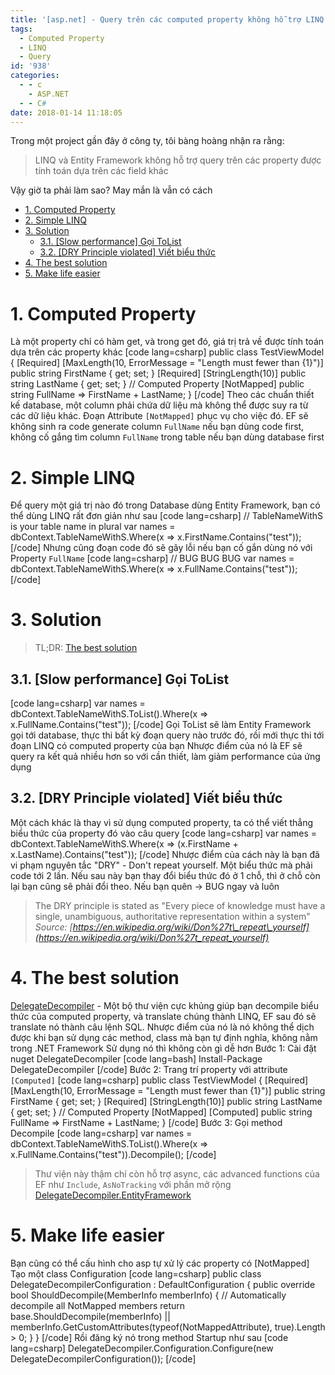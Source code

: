```yaml
---
title: '[asp.net] - Query trên các computed property không hỗ trợ LINQ'
tags:
  - Computed Property
  - LINQ
  - Query
id: '938'
categories:
  - - c
    - ASP.NET
  - - C#
date: 2018-01-14 11:18:05
---
```


Trong một project gần đây ở công ty, tôi bàng hoàng nhận ra rằng:

> LINQ và Entity Framework không hỗ trợ query trên các property được tính toán dựa trên các field khác

Vậy giờ ta phải làm sao? May mắn là vẫn có cách
<!-- more -->
*   [1\. Computed Property](#1-computed-property)
*   [2\. Simple LINQ](#2-simple-linq)
*   [3\. Solution](#3-solution)
    *   [3.1. \[Slow performance\] Gọi ToList](#31-slow-performance-gọi-tolist)
    *   [3.2. \[DRY Principle violated\] Viết biểu thức](#32-dry-principle-violated-viết-biểu-thức)
*   [4\. The best solution](#4-the-best-solution)
*   [5\. Make life easier](#5-make-life-easier)

# 1\. Computed Property

Là một property chỉ có hàm get, và trong get đó, giá trị trả về được tính toán dựa trên các property khác \[code lang=csharp\] public class TestViewModel { \[Required\] \[MaxLength(10, ErrorMessage = "Length must fewer than {1}")\] public string FirstName { get; set; } \[Required\] \[StringLength(10)\] public string LastName { get; set; } // Computed Property \[NotMapped\] public string FullName => FirstName + LastName; } \[/code\] Theo các chuẩn thiết kế database, một column phải chứa dữ liệu mà không thể được suy ra từ các dữ liệu khác. Đoạn Attribute `[NotMapped]` phục vụ cho việc đó. EF sẽ không sinh ra code generate column `FullName` nếu bạn dùng code first, không cố gắng tìm column `FullName` trong table nếu bạn dùng database first

# 2\. Simple LINQ

Để query một giá trị nào đó trong Database dùng Entity Framework, bạn có thể dùng LINQ rất đơn giản như sau \[code lang=csharp\] // TableNameWithS is your table name in plural var names = dbContext.TableNameWithS.Where(x => x.FirstName.Contains("test")); \[/code\] Nhưng cũng đoạn code đó sẽ gây lỗi nếu bạn cố gắn dùng nó với Property `FullName` \[code lang=csharp\] // BUG BUG BUG var names = dbContext.TableNameWithS.Where(x => x.FullName.Contains("test")); \[/code\]

# 3\. Solution

> TL;DR: [The best solution](#4-the-best-solution)

## 3.1. \[Slow performance\] Gọi ToList

\[code lang=csharp\] var names = dbContext.TableNameWithS.ToList().Where(x => x.FullName.Contains("test")); \[/code\] Gọi ToList sẽ làm Entity Framework gọi tới database, thực thi bất kỳ đoạn query nào trước đó, rồi mới thực thi tới đoạn LINQ có computed property của bạn Nhược điểm của nó là EF sẽ query ra kết quả nhiều hơn so với cần thiết, làm giảm performance của ứng dụng

## 3.2. \[DRY Principle violated\] Viết biểu thức

Một cách khác là thay vì sử dụng computed property, ta có thể viết thẳng biểu thức của property đó vào câu query \[code lang=csharp\] var names = dbContext.TableNameWithS.Where(x => (x.FirstName + x.LastName).Contains("test")); \[/code\] Nhược điểm của cách này là bạn đã vi phạm nguyên tắc "DRY" - Don't repeat yourself. Một biểu thức mà phải code tới 2 lần. Nếu sau này bạn thay đổi biểu thức đó ở 1 chỗ, thì ở chỗ còn lại bạn cũng sẽ phải đổi theo. Nếu bạn quên -> BUG ngay và luôn

> The DRY principle is stated as "Every piece of knowledge must have a single, unambiguous, authoritative representation within a system" _Source: [https://en.wikipedia.org/wiki/Don%27t\_repeat\_yourself](https://en.wikipedia.org/wiki/Don%27t_repeat_yourself)_

# 4\. The best solution

[DelegateDecompiler](https://github.com/hazzik/DelegateDecompiler) - Một bộ thư viện cực khủng giúp bạn decompile biểu thức của computed property, và translate chúng thành LINQ, EF sau đó sẽ translate nó thành câu lệnh SQL. Nhược điểm của nó là nó không thể dịch được khi bạn sử dụng các method, class mà bạn tự định nghĩa, không nằm trong .NET Framework Sử dụng nó thì không còn gì dễ hơn Bước 1: Cài đặt nuget DelegateDecompiler \[code lang=bash\] Install-Package DelegateDecompiler \[/code\] Bước 2: Trang trí property với attribute `[Computed]` \[code lang=csharp\] public class TestViewModel { \[Required\] \[MaxLength(10, ErrorMessage = "Length must fewer than {1}")\] public string FirstName { get; set; } \[Required\] \[StringLength(10)\] public string LastName { get; set; } // Computed Property \[NotMapped\] \[Computed\] public string FullName => FirstName + LastName; } \[/code\] Bước 3: Gọi method Decompile \[code lang=csharp\] var names = dbContext.TableNameWithS.ToList().Where(x => x.FullName.Contains("test")).Decompile(); \[/code\]

> Thư viện này thậm chí còn hỗ trợ async, các advanced functions của EF như `Include`, `AsNoTracking` với phần mở rộng [DelegateDecompiler.EntityFramework](https://nuget.org/packages/DelegateDecompiler.EntityFramework)

# 5\. Make life easier

Bạn cũng có thể cấu hình cho asp tự xử lý các property có \[NotMapped\] Tạo một class Configuration \[code lang=csharp\] public class DelegateDecompilerConfiguration : DefaultConfiguration { public override bool ShouldDecompile(MemberInfo memberInfo) { // Automatically decompile all NotMapped members return base.ShouldDecompile(memberInfo) || memberInfo.GetCustomAttributes(typeof(NotMappedAttribute), true).Length > 0; } } \[/code\] Rồi đăng ký nó trong method Startup như sau \[code lang=csharp\] DelegateDecompiler.Configuration.Configure(new DelegateDecompilerConfiguration()); \[/code\]